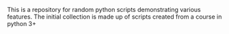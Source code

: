 This is a repository for random python scripts demonstrating various
features. The initial collection is made up of scripts created from
a course in python 3+
